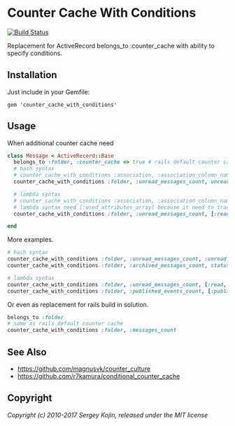 # Counter Cache With Conditions

[![Build Status](https://secure.travis-ci.org/thoughtbot/pacecar.png?branch=master)](http://travis-ci.org/thoughtbot/pacecar)


Replacement for ActiveRecord belongs_to :counter_cache with ability to specify conditions.

## Installation

Just include in your Gemfile:

    gem 'counter_cache_with_conditions'

## Usage

When additional counter cache need

``` ruby
class Message < ActiveRecord::Base
  belongs_to :folder, :counter_cache => true # rails default counter cache
  # hash syntax
  # counter_cache_with_conditions :association, :association_column_name, attribute: value
  counter_cache_with_conditions :folder, :unread_messages_count, unread: true

  # lambda syntax
  # counter_cache_with_conditions :association, :association_column_name, [:attribute], lambda{|attribute| ... }
  # lambda syntax need [:used_attributes_array] because it need to track changes, and lambda will be called only when attributes are changed
  counter_cache_with_conditions :folder, :unread_messages_count, [:read_at], lambda{|read_at| !read_at }

end
```

More examples.

```ruby
# hash syntax
counter_cache_with_conditions :folder, :unread_messages_count, :unread => true
counter_cache_with_conditions :folder, :archived_messages_count, status: 'archived'

# lambda syntax
counter_cache_with_conditions :folder, :unread_messages_count, [:read, :source], lambda{|read, source| read == false && source == 'message'}
counter_cache_with_conditions :folder, :published_events_count, [:published_at], lambda{|published_at| published_at != nil }
```
Or even as replacement for rails build in solution.

```ruby
belongs_to :folder
# same as rails default counter cache
counter_cache_with_conditions :folder, :messages_count
```



## See Also

* https://github.com/magnusvk/counter_culture
* https://github.com/r7kamura/conditional_counter_cache

## Copyright

*Copyright (c) 2010-2017 Sergey Kojin, released under the MIT license*
